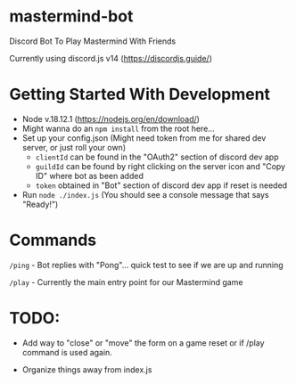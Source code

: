 # mastermind-bot

Discord Bot To Play Mastermind With Friends

Currently using discord.js v14 (https://discordjs.guide/)


# Getting Started With Development

- Node v.18.12.1 (https://nodejs.org/en/download/)
- Might wanna do an `npm install` from the root here...
- Set up your config.json (Might need token from me for shared dev server, or just roll your own)
    - `clientId` can be found in the "OAuth2" section of discord dev app
    - `guildId` can be found by right clicking on the server icon and "Copy ID" where bot as been added
    - `token` obtained in "Bot" section of discord dev app if reset is needed
- Run `node ./index.js` (You should see a console message that says "Ready!")

# Commands 

`/ping` - Bot replies with "Pong"... quick test to see if we are up and running

`/play` - Currently the main entry point for our Mastermind game

# TODO: 

- Add way to "close" or "move" the form on a game reset or if /play command is used again.

- Organize things away from index.js
